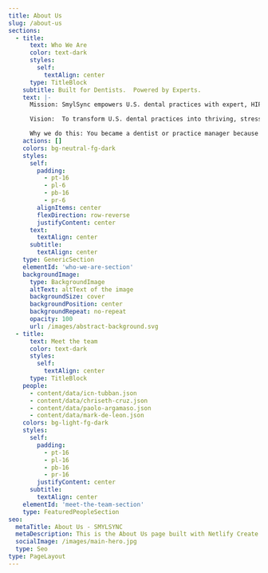 ```yaml
---
title: About Us
slug: /about-us
sections:
  - title:
      text: Who We Are
      color: text-dark
      styles:
        self:
          textAlign: center
      type: TitleBlock
    subtitle: Built for Dentists.  Powered by Experts.
    text: |-
      Mission: SmylSync empowers U.S. dental practices with expert, HIPAA-compliant virtual assistant services, driven by the heartfelt dedication of Filipino VAs. We eliminate administrative chaos—scheduling, claims, credentialing, and patient follow-ups—so dentists can focus on patient care, cut costs, and grow with confidence.

      Vision:  To transform U.S. dental practices into thriving, stress-free havens of care, where our Filipino VAs' warmth and AI-driven precision create a future of seamless operations, empowered dentists, and brighter smiles for every patient.

      Why we do this: You became a dentist or practice manager because nothing beats seeing a patient's face light up with a confident smile—it's the fire that got you here. But let's be real: the endless admin grind, from denied claims to scheduling nightmares, sucks the joy right out, turning your passion into a daily slog. At SmylSync, our heart-driven purpose is simple—to hand that mess over to our warm, dedicated Filipino VAs and intelligent AI, so you reclaim your spark, build a practice that hums with ease, and keep creating those life-changing smiles. We're in this to make dentistry feel alive again, one stress-free day at a time.
    actions: []
    colors: bg-neutral-fg-dark
    styles:
      self:
        padding:
          - pt-16
          - pl-6
          - pb-16
          - pr-6
        alignItems: center
        flexDirection: row-reverse
        justifyContent: center
      text:
        textAlign: center
      subtitle:
        textAlign: center
    type: GenericSection
    elementId: 'who-we-are-section'
    backgroundImage:
      type: BackgroundImage
      altText: altText of the image
      backgroundSize: cover
      backgroundPosition: center
      backgroundRepeat: no-repeat
      opacity: 100
      url: /images/abstract-background.svg
  - title:
      text: Meet the team
      color: text-dark
      styles:
        self:
          textAlign: center
      type: TitleBlock
    people:
      - content/data/icn-tubban.json
      - content/data/chriseth-cruz.json
      - content/data/paolo-argamaso.json
      - content/data/mark-de-leon.json
    colors: bg-light-fg-dark
    styles:
      self:
        padding:
          - pt-16
          - pl-16
          - pb-16
          - pr-16
        justifyContent: center
      subtitle:
        textAlign: center
    elementId: 'meet-the-team-section'
    type: FeaturedPeopleSection
seo:
  metaTitle: About Us - SMYLSYNC
  metaDescription: This is the About Us page built with Netlify Create.
  socialImage: /images/main-hero.jpg
  type: Seo
type: PageLayout
---
```

